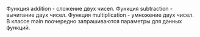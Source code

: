 Функция addition - сложение двух чисел.
Функция subtraction - вычитание двух чисел.
Функция multiplication - умножение двух чисел.
В классе main поочередно запрашиваются параметры для данных функций.